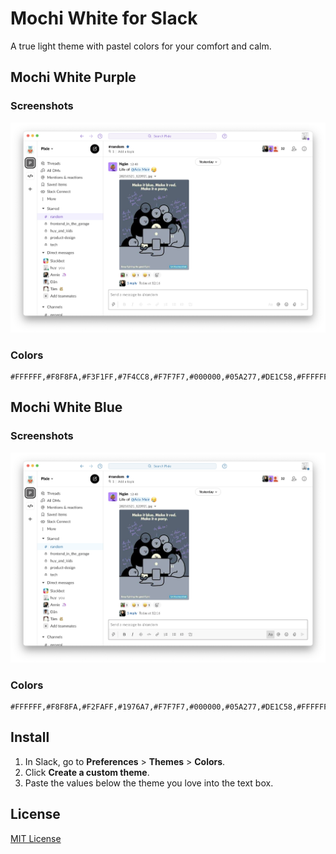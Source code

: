 # Mochi White for Slack

A true light theme with pastel colors for your comfort and calm.

## Mochi White Purple

### Screenshots
![Mochi White screenshot](./screenshots/mochi-white-purple-screenshot.png)

### Colors
```
#FFFFFF,#F8F8FA,#F3F1FF,#7F4CC8,#F7F7F7,#000000,#05A277,#DE1C58,#FFFFFF,#7F4CC8
```

## Mochi White Blue

### Screenshots
![Mochi White Blue screenshot](./screenshots/mochi-white-blue-screenshot.png)

### Colors
```
#FFFFFF,#F8F8FA,#F2FAFF,#1976A7,#F7F7F7,#000000,#05A277,#DE1C58,#FFFFFF,#1976A7
```

## Install

1. In Slack, go to __Preferences__ > __Themes__ > __Colors__.
2. Click __Create a custom theme__.
3. Paste the values below the theme you love into the text box.

## License

[MIT License](./LICENSE)
